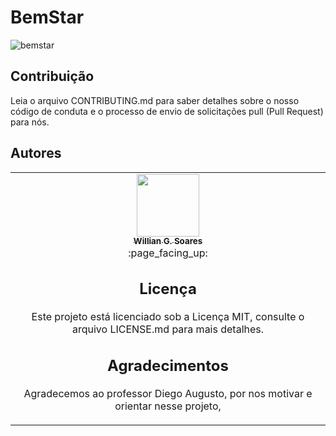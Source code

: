# BemStar

![bemstar](https://user-images.githubusercontent.com/89430965/137225552-6685f72f-af3a-4597-be75-5c227ad47d2f.png)


## Contribuição
Leia o arquivo CONTRIBUTING.md para saber detalhes sobre o nosso código de conduta e o processo de envio de solicitações pull (Pull Request) para nós.

## Autores
<!-- ALL-CONTRIBUTORS-LIST:COMEÇO - não remova/modifique se não for o seu -->
<!-- prettier-ignore-start -->
<!-- markdownlint-disable -->
<table>
  <tr>
    <td align="center"><a href="https://github.com/WillianGomesSoares"><img src="https://avatars.githubusercontent.com/u/89430965?v=4" width="100px;" alt=""/><br /><sub><b>Willian G. Soares </b></sub></a><br /> :page_facing_up:

## Licença
Este projeto está licenciado sob a Licença MIT, consulte o arquivo LICENSE.md para mais detalhes.

## Agradecimentos
Agradecemos ao professor Diego Augusto, por nos motivar e orientar nesse projeto,
